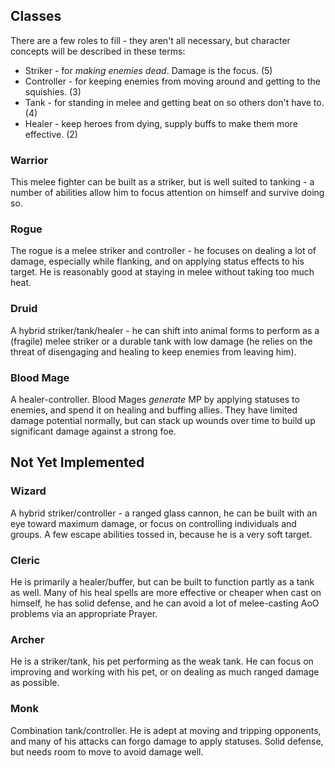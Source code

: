 ## Classes

There are a few roles to fill - they aren't all necessary, but character concepts will be
described in these terms:

* Striker - for *making enemies dead*. Damage is the focus. (5)
* Controller - for keeping enemies from moving around and getting to the squishies. (3)
* Tank - for standing in melee and getting beat on so others don't have to. (4)
* Healer - keep heroes from dying, supply buffs to make them more effective. (2)

### Warrior

This melee fighter can be built as a striker, but is well suited to tanking -
a number of abilities allow him to focus attention on himself and survive doing so.

### Rogue

The rogue is a melee striker and controller - he focuses on dealing a lot of damage,
especially while flanking, and on applying status effects to his target. He is reasonably
good at staying in melee without taking too much heat.

### Druid

A hybrid striker/tank/healer - he can shift into animal forms to perform as a (fragile) melee
striker or a durable tank with low damage (he relies on the threat of disengaging and healing
to keep enemies from leaving him).

### Blood Mage

A healer-controller. Blood Mages *generate* MP by applying statuses to enemies, and spend it
on healing and buffing allies. They have limited damage potential normally, but can stack up
wounds over time to build up significant damage against a strong foe.


## Not Yet Implemented

### Wizard

A hybrid striker/controller - a ranged glass cannon, he can be built with an eye toward maximum
damage, or focus on controlling individuals and groups. A few escape abilities tossed in, because
he is a very soft target.

### Cleric

He is primarily a healer/buffer, but can be built to function partly as a tank as well. Many of
his heal spells are more effective or cheaper when cast on himself, he has solid defense,
and he can avoid a lot of melee-casting AoO problems via an appropriate Prayer.

### Archer

He is a striker/tank, his pet performing as the weak tank. He can focus on improving
and working with his pet, or on dealing as much ranged damage as possible.

### Monk

Combination tank/controller. He is adept at moving and tripping opponents, and many of his
attacks can forgo damage to apply statuses. Solid defense, but needs room to move to avoid
damage well.
